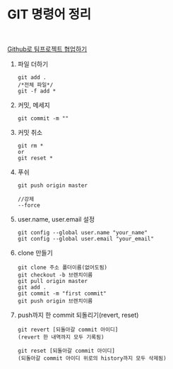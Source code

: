 # GIT 명령어 정리
<br>   

[Github로 팀프로젝트 협업하기](https://everyday-com-eat.tistory.com/98)

1. 파일 더하기
	```
	git add .
	/*전체 파일*/   
	git -f add *
	```   

2. 커밋, 메세지
	```
	git commit -m ""
	```      
	
3. 커밋 취소
	```
	git rm *
	or 
	git reset *
	```   

4. 푸쉬   
	```
	git push origin master
	
	//강제
	--force
	```
	
5. user.name, user.email 설정
	```
	git config --global user.name "your_name"
	git config --global user.email "your_email"
	```

6. clone 만들기
	```
	git clone 주소 폴더이름(없어도됨)
	git checkout -b 브렌치이름   
	git pull origin master   
	git add .
	git commit -m "first commit"
	git push origin 브렌치이름
	```   
   
7. push까지 한 commit 되돌리기(revert, reset)
	```
	git revert [되돌아갈 commit 아이디]
	(revert 한 내역까지 모두 기록됨)
	
	git reset [되돌아갈 commit 아이디]
	(되돌아갈 commit 아이디 위로의 history까지 모두 삭제됨)
	```
